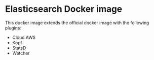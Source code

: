 # Elasticsearch Docker image

This docker image extends the official docker image with the following plugins:

* Cloud AWS
* Kopf
* StatsD
* Watcher
